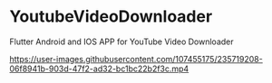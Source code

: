 # YoutubeVideoDownloader
Flutter Android and IOS APP for YouTube Video Downloader


https://user-images.githubusercontent.com/107455175/235719208-06f8941b-903d-47f2-ad32-bc1bc22b2f3c.mp4

